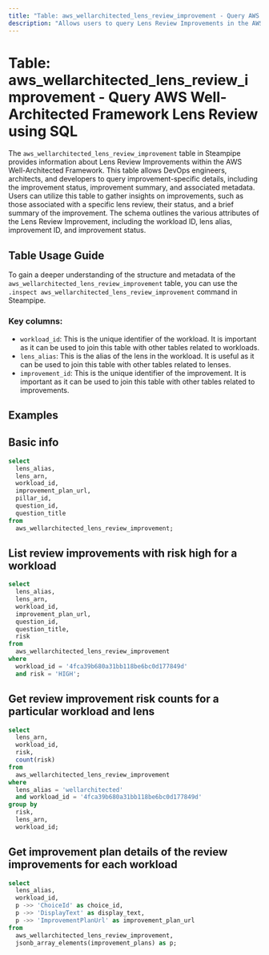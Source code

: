 ```yaml
---
title: "Table: aws_wellarchitected_lens_review_improvement - Query AWS Well-Architected Framework Lens Review using SQL"
description: "Allows users to query Lens Review Improvements in the AWS Well-Architected Framework."
---
```


# Table: aws_wellarchitected_lens_review_improvement - Query AWS Well-Architected Framework Lens Review using SQL

The `aws_wellarchitected_lens_review_improvement` table in Steampipe provides information about Lens Review Improvements within the AWS Well-Architected Framework. This table allows DevOps engineers, architects, and developers to query improvement-specific details, including the improvement status, improvement summary, and associated metadata. Users can utilize this table to gather insights on improvements, such as those associated with a specific lens review, their status, and a brief summary of the improvement. The schema outlines the various attributes of the Lens Review Improvement, including the workload ID, lens alias, improvement ID, and improvement status.

## Table Usage Guide

To gain a deeper understanding of the structure and metadata of the `aws_wellarchitected_lens_review_improvement` table, you can use the `.inspect aws_wellarchitected_lens_review_improvement` command in Steampipe.

### Key columns:

- `workload_id`: This is the unique identifier of the workload. It is important as it can be used to join this table with other tables related to workloads.
- `lens_alias`: This is the alias of the lens in the workload. It is useful as it can be used to join this table with other tables related to lenses.
- `improvement_id`: This is the unique identifier of the improvement. It is important as it can be used to join this table with other tables related to improvements.

## Examples

## Basic info

```sql
select
  lens_alias,
  lens_arn,
  workload_id,
  improvement_plan_url,
  pillar_id,
  question_id,
  question_title
from
  aws_wellarchitected_lens_review_improvement;
```

## List review improvements with risk high for a workload

```sql
select
  lens_alias,
  lens_arn,
  workload_id,
  improvement_plan_url,
  question_id,
  question_title,
  risk
from
  aws_wellarchitected_lens_review_improvement
where
  workload_id = '4fca39b680a31bb118be6bc0d177849d'
  and risk = 'HIGH';
```

## Get review improvement risk counts for a particular workload and lens

```sql
select
  lens_arn,
  workload_id,
  risk,
  count(risk)
from
  aws_wellarchitected_lens_review_improvement
where
  lens_alias = 'wellarchitected'
  and workload_id = '4fca39b680a31bb118be6bc0d177849d'
group by
  risk,
  lens_arn,
  workload_id;
```

## Get improvement plan details of the review improvements for each workload

```sql
select
  lens_alias,
  workload_id,
  p ->> 'ChoiceId' as choice_id,
  p ->> 'DisplayText' as display_text,
  p ->> 'ImprovementPlanUrl' as improvement_plan_url
from
  aws_wellarchitected_lens_review_improvement,
  jsonb_array_elements(improvement_plans) as p;
```